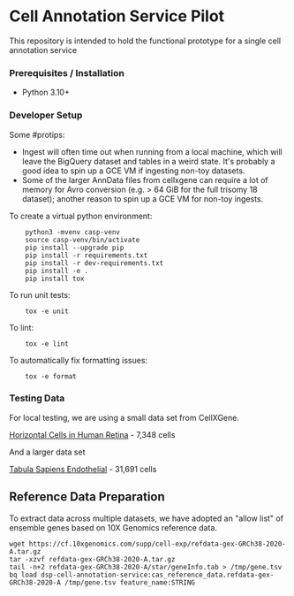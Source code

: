 # Cell Annotation Service Pilot

This repository is intended to hold the functional prototype for a single cell annotation service

### Prerequisites / Installation

 - Python 3.10+

### Developer Setup

Some #protips:

* Ingest will often time out when running from a local machine, which will leave the BigQuery dataset and tables in a weird state. It's probably a good idea to spin up a GCE VM if ingesting non-toy datasets.
* Some of the larger AnnData files from cellxgene can require a lot of memory for Avro conversion (e.g. > 64 GiB for the full trisomy 18 dataset); another reason to spin up a GCE VM for non-toy ingests.

To create a virtual python environment:

```shell
    python3 -mvenv casp-venv
    source casp-venv/bin/activate
    pip install --upgrade pip
    pip install -r requirements.txt
    pip install -r dev-requirements.txt
    pip install -e .
    pip install tox
```

To run unit tests:

```shell
    tox -e unit
```

To lint:

```shell
    tox -e lint
```

To automatically fix formatting issues:
```shell
    tox -e format
```
 
### Testing Data
    
For local testing, we are using a small data set from CellXGene.

[Horizontal Cells in Human Retina](https://cellxgene.cziscience.com/collections/af893e86-8e9f-41f1-a474-ef05359b1fb7) - 7,348 cells

And a larger data set

[Tabula Sapiens Endothelial](https://cellxgene.cziscience.com/collections/e5f58829-1a66-40b5-a624-9046778e74f5) -  31,691 cells




## Reference Data Preparation

To extract data across multiple datasets, we have adopted an "allow list" of ensemble genes based on 10X Genomics reference data.

```
wget https://cf.10xgenomics.com/supp/cell-exp/refdata-gex-GRCh38-2020-A.tar.gz
tar -xzvf refdata-gex-GRCh38-2020-A.tar.gz
tail -n+2 refdata-gex-GRCh38-2020-A/star/geneInfo.tab > /tmp/gene.tsv
bq load dsp-cell-annotation-service:cas_reference_data.refdata-gex-GRCh38-2020-A /tmp/gene.tsv feature_name:STRING
```
